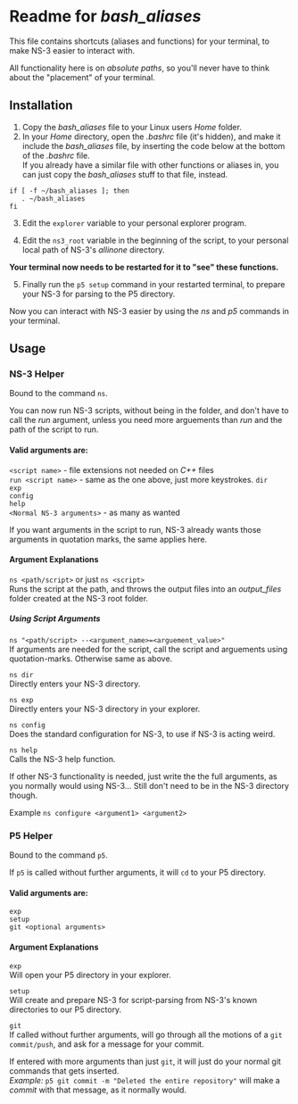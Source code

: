 # Readme for *bash_aliases*  
This file contains shortcuts (aliases and functions) for your terminal, to make NS-3 easier to interact with.  

All functionality here is on *absolute paths*, so you'll never have to think about the "placement" of your terminal.  

## Installation
1. Copy the *bash_aliases* file to your Linux users *Home* folder.  
2. In your *Home* directory, open the *.bashrc* file (it's hidden), and make it include the *bash_aliases* file, by inserting the code below at the bottom of the *.bashrc* file.  
If you already have a similar file with other functions or aliases in, you can just copy the *bash_aliases* stuff to that file, instead. 
 ``` 
if [ -f ~/bash_aliases ]; then  
    . ~/bash_aliases  
fi
```  

3. Edit the `explorer` variable to your personal explorer program.  

4. Edit the `ns3_root` variable in the beginning of the script, to your personal local path of NS-3's *allinone* directory.    

**Your terminal now needs to be restarted for it to "see" these functions.**

5. Finally run the ```p5 setup``` command in your restarted terminal, to prepare your NS-3 for parsing to the P5 directory.

Now you can interact with NS-3 easier by using the *ns* and *p5* commands in your terminal.  


## Usage  

### NS-3 Helper
Bound to the command ```ns```.

You can now run NS-3 scripts, without being in the folder, and don't have to call the *run* argument, unless you need more arguements than *run* and the path of the script to run.  

#### Valid arguments are:  
```<script name>```  - file extensions not needed on *C++* files  
```run <script name>``` - same as the one above, just more keystrokes.
```dir```  
```exp```  
```config```  
```help```  
```<Normal NS-3 arguments>``` - as many as wanted  

If you want arguments in the script to run, NS-3 already wants those arguments in quotation marks, the same applies here.  

#### Argument Explanations
```ns <path/script>``` or just ```ns <script>```  
Runs the script at the path, and throws the output files into an *output_files* folder created at the NS-3 root folder.  
##### Using Script Arguments
```ns "<path/script> --<argument_name>=<arguement_value>"```  
 If arguments are needed for the script, call the script and arguements using quotation-marks. Otherwise same as above.  

 ```ns dir```  
 Directly enters your NS-3 directory.  

 ```ns exp```  
 Directly enters your NS-3 directory in your explorer.  

 ```ns config```  
 Does the standard configuration for NS-3, to use if NS-3 is acting weird.

 ```ns help```  
 Calls the NS-3 help function.  

If other NS-3 functionality is needed, just write the the full arguments, as you normally would using NS-3... Still don't need to be in the NS-3 directory though.  

Example ```ns configure <argument1> <argument2>```  

### P5 Helper
Bound to the command ```p5```.

If ```p5``` is called without further arguments, it will `cd` to your P5 directory.  

#### Valid arguments are:
```exp```  
```setup```  
```git <optional arguments>```  

#### Argument Explanations
```exp```  
Will open your P5 directory in your explorer.  

```setup```  
Will create and prepare NS-3 for script-parsing from NS-3's known directories to our P5 directory.  

```git```  
If called without further arguments, will go through all the motions of a `git commit/push`, and ask for a message for your commit.  

If entered with more arguments than just `git`, it will just do your normal git commands that gets inserted.  
*Example:* `p5 git commit -m "Deleted the entire repository"` will make a *commit* with that message, as it normally would.